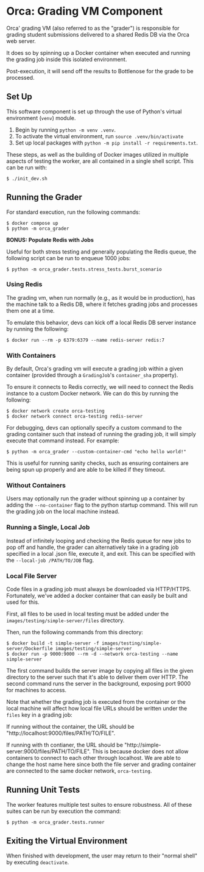 # Orca: Grading VM Component

Orca' grading VM (also referred to as the "grader") is responsible for grading student submissions delivered to a shared Redis DB via the Orca web server.

It does so by spinning up a Docker container when executed and running the grading job inside this isolated environment.

Post-execution, it will send off the results to Bottlenose for the grade to be processed.

## Set Up

This software component is set up through the use of Python's virtual environment (`venv`) module.

1. Begin by running `python -m venv .venv`.
2. To activate the virtual environment, run `source .venv/bin/activate`
3. Set up local packages with `python -m pip install -r requirements.txt`.

These steps, as well as the building of Docker images utilized in multiple aspects of testing the worker, are all contained in a single shell script. This can be run with:

```
$ ./init_dev.sh
```

## Running the Grader

For standard execution, run the following commands:

```
$ docker compose up
$ python -m orca_grader
```

**BONUS: Populate Redis with Jobs**

Useful for both stress testing and generally populating the Redis queue, the following script can be run to enqueue 1000 jobs:

```
$ python -m orca_grader.tests.stress_tests.burst_scenario
```

### Using Redis

The grading vm, when run normally (e.g., as it would be in production), has the machine talk to a Redis DB, where it fetches grading jobs and processes them one at a time.

To emulate this behavior, devs can kick off a local Redis DB server instance by running the following:

```
$ docker run --rm -p 6379:6379 --name redis-server redis:7
```

### With Containers

By default, Orca's grading vm will execute a grading job within a given container (provided through a `GradingJob`'s `container_sha` property).

To ensure it connects to Redis correctly, we will need to connect the Redis instance to a custom Docker network. We can do this by running the following:

```
$ docker network create orca-testing
$ docker network connect orca-testing redis-server
```

For debugging, devs can optionally specify a custom command to the grading container such that instead of running the grading job, it will simply execute that command instead. For example:

```
$ python -m orca_grader --custom-container-cmd "echo hello world!"
```

This is useful for running sanity checks, such as ensuring containers are being spun up properly and are able to be killed if they timeout.

### Without Containers

Users may optionally run the grader without spinning up a container by adding the `--no-container` flag to the python startup command. This will run the grading job on the local machine instead.

### Running a Single, Local Job

Instead of infinitely looping and checking the Redis queue for new jobs to pop off and handle, the grader can alternatively take in a grading job specified in a local .json file, execute it, and exit. This can be specified with the `--local-job /PATH/TO/JOB` flag.

### Local File Server

Code files in a grading job must always be downloaded via HTTP/HTTPS. Fortunately, we've added a docker container that can easily be built and used for this.

First, all files to be used in local testing must be added under the `images/testing/simple-server/files` directory.

Then, run the following commands from this directory:

```
$ docker build -t simple-server -f images/testing/simple-server/Dockerfile images/testing/simple-server
$ docker run -p 9000:9000 --rm -d --network orca-testing --name simple-server
```

The first command builds the server image by copying all files in the given directory to the server such that it's able to deliver them over HTTP. The second command runs the server in the background, exposing port 9000 for machines to access.

Note that whether the grading job is executed from the container or the local machine will affect how local file URLs should be written under the `files` key in a grading job:

If running without the container, the URL should be "http://localhost:9000/files/PATH/TO/FILE".

If running with th contianer, the URL should be "http://simple-server:9000/files/PATH/TO/FILE". This is because docker does not allow containers to connect to each other through localhost. We are able to change the host name here since both the file server and grading container are connected to the same docker network, `orca-testing`.

## Running Unit Tests

The worker features multiple test suites to ensure robustness. All of these suites can be run by execution the command:

```
$ python -m orca_grader.tests.runner
```

## Exiting the Virtual Environment

When finished with development, the user may return to their "normal shell" by executing `deactivate`.

